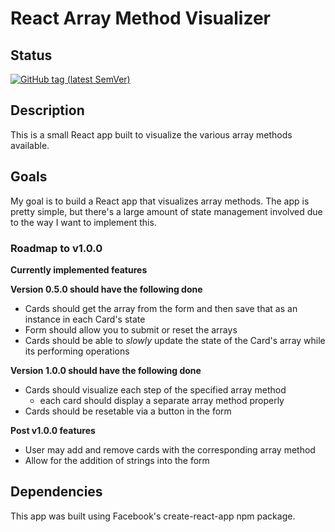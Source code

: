 # React Array Method Visualizer

## Status

[![GitHub tag (latest SemVer)](https://img.shields.io/github/tag/wilsonj806/react-array-method-visualizer.svg)](https://github.com/wilsonj806/react-array-method-visualizer)

## Description

This is a small React app built to visualize the various array methods available.

## Goals

My goal is to build a React app that visualizes array methods. The app is pretty simple, but there's a large amount of state management involved due to the way I want to implement this.

### Roadmap to v1.0.0

**Currently implemented features**


**Version 0.5.0 should have the following done**
- Cards should get the array from the form and then save that as an instance in each Card's state
- Form should allow you to submit or reset the arrays
- Cards should be able to *slowly* update the state of the Card's array while its performing operations

**Version 1.0.0 should have the following done**
- Cards should visualize each step of the specified array method
  - each card should display a separate array method properly
- Cards should be resetable via a button in the form

**Post v1.0.0 features**
- User may add and remove cards with the corresponding array method
- Allow for the addition of strings into the form

## Dependencies

This app was built using Facebook's create-react-app npm package.